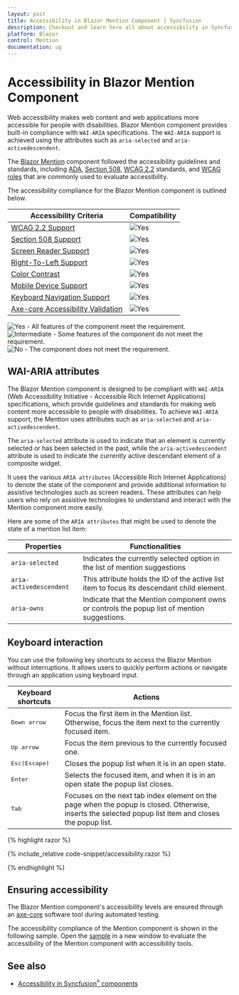 ```yaml
---
layout: post
title: Accessibility in Blazor Mention Component | Syncfusion
description: Checkout and learn here all about accessibility in Syncfusion Blazor Mention component and much more details.  
platform: Blazor
control: Mention
documentation: ug
---
```


# Accessibility in Blazor Mention Component

Web accessibility makes web content and web applications more accessible for people with disabilities. Blazor Mention component provides built-in compliance with `WAI-ARIA` specifications. The `WAI-ARIA` support is achieved using the attributes such as `aria-selected` and `aria-activedescendent`.

The [Blazor Mention](https://www.syncfusion.com/blazor-components/blazor-mention) component followed the accessibility guidelines and standards, including [ADA](https://www.ada.gov/), [Section 508](https://www.section508.gov/), [WCAG 2.2](https://www.w3.org/TR/WCAG22/) standards, and [WCAG roles](https://www.w3.org/TR/wai-aria/#roles) that are commonly used to evaluate accessibility.

The accessibility compliance for the Blazor Mention component is outlined below.

| Accessibility Criteria | Compatibility |
| -- | -- |
| [WCAG 2.2 Support](../common/accessibility#accessibility-standards) | <img src="https://cdn.syncfusion.com/content/images/documentation/full.png" alt="Yes"> |
| [Section 508 Support](../common/accessibility#accessibility-standards) | <img src="https://cdn.syncfusion.com/content/images/documentation/full.png" alt="Yes"> |
| [Screen Reader Support](../common/accessibility#screen-reader-support) | <img src="https://cdn.syncfusion.com/content/images/documentation/full.png" alt="Yes"> |
| [Right-To-Left Support](../common/accessibility#right-to-left-support) | <img src="https://cdn.syncfusion.com/content/images/documentation/full.png" alt="Yes"> |
| [Color Contrast](../common/accessibility#color-contrast) | <img src="https://cdn.syncfusion.com/content/images/documentation/full.png" alt="Yes"> |
| [Mobile Device Support](../common/accessibility#mobile-device-support) | <img src="https://cdn.syncfusion.com/content/images/documentation/full.png" alt="Yes"> |
| [Keyboard Navigation Support](../common/accessibility#keyboard-navigation-support) | <img src="https://cdn.syncfusion.com/content/images/documentation/full.png" alt="Yes"> |
| [Axe-core Accessibility Validation](../common/accessibility#ensuring-accessibility) | <img src="https://cdn.syncfusion.com/content/images/documentation/full.png" alt="Yes"> |

<style>
    .post .post-content img {
        display: inline-block;
        margin: 0.5em 0;
    }
</style>
<div><img src="https://cdn.syncfusion.com/content/images/documentation/full.png" alt="Yes"> - All features of the component meet the requirement.</div>

<div><img src="https://cdn.syncfusion.com/content/images/documentation/partial.png" alt="Intermediate"> - Some features of the component do not meet the requirement.</div>

<div><img src="https://cdn.syncfusion.com/content/images/documentation/not-supported.png" alt="No"> - The component does not meet the requirement.</div>

## WAI-ARIA attributes

The Blazor Mention component is designed to be compliant with `WAI-ARIA` (Web Accessibility Initiative - Accessible Rich Internet Applications) specifications, which provide guidelines and standards for making web content more accessible to people with disabilities. To achieve `WAI-ARIA` support, the Mention uses attributes such as `aria-selected` and `aria-activedescendent`. 

The `aria-selected` attribute is used to indicate that an element is currently selected or has been selected in the past, while the `aria-activedescendent` attribute is used to indicate the currently active descendant element of a composite widget.

It uses the various `ARIA attributes` (Accessible Rich Internet Applications) to denote the state of the component and provide additional information to assistive technologies such as screen readers. These attributes can help users who rely on assistive technologies to understand and interact with the Mention component more easily.

Here are some of the `ARIA attributes` that might be used to denote the state of a mention list item:

| **Properties** | **Functionalities** |
| --- | --- |
| `aria-selected` | Indicates the currently selected option in the list of mention suggestions |
| `aria-activedescendent` | This attribute holds the ID of the active list item to focus its descendant child element. |
| `aria-owns` | Indicate that the Mention component owns or controls the popup list of mention suggestions. |

## Keyboard interaction

You can use the following key shortcuts to access the Blazor Mention without interruptions. It allows users to quickly perform actions or navigate through an application using keyboard input.

| **Keyboard shortcuts** | **Actions** |
| --- | --- |
| <kbd>Down arrow</kbd> | Focus the first item in the Mention list. Otherwise, focus the item next to the currently focused item. |
| <kbd>Up arrow</kbd> | Focus the item previous to the currently focused one. |
| <kbd>Esc(Escape)</kbd> | Closes the popup list when it is in an open state. |
| <kbd>Enter</kbd> | Selects the focused item, and when it is in an open state the popup list closes. |
| <kbd>Tab</kbd> | Focuses on the next tab index element on the page when the popup is closed. Otherwise, inserts the selected popup list item and closes the popup list. |


{% highlight razor %}

{% include_relative code-snippet/accessibility.razor %}

{% endhighlight %}

## Ensuring accessibility

The Blazor Mention component's accessibility levels are ensured through an [axe-core](https://www.npmjs.com/package/axe-core) software tool during automated testing.

The accessibility compliance of the Mention component is shown in the following sample. Open the [sample](https://blazor.syncfusion.com/accessibility/mention) in a new window to evaluate the accessibility of the Mention component with accessibility tools.

## See also

* [Accessibility in Syncfusion<sup style="font-size:70%">&reg;</sup> components](../common/accessibility)